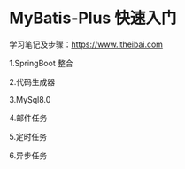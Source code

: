 # MyBatis-Plus 快速入门

学习笔记及步骤：https://www.itheibai.com

1.SpringBoot 整合

2.代码生成器

3.MySql8.0

4.邮件任务

5.定时任务

6.异步任务
